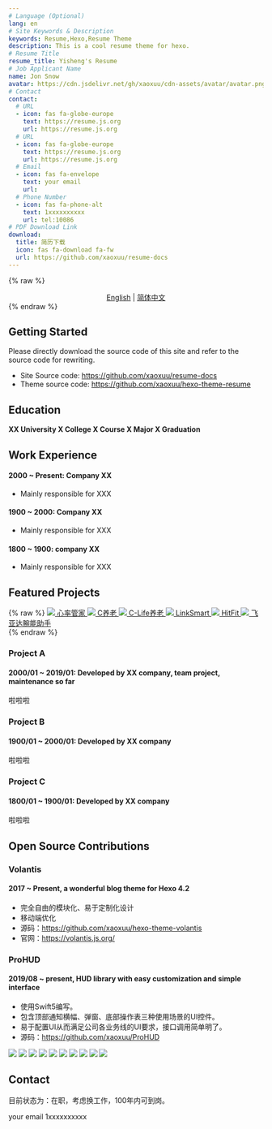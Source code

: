 ```yaml
---
# Language (Optional)
lang: en
# Site Keywords & Description
keywords: Resume,Hexo,Resume Theme
description: This is a cool resume theme for hexo.
# Resume Title
resume_title: Yisheng's Resume
# Job Applicant Name
name: Jon Snow
avatar: https://cdn.jsdelivr.net/gh/xaoxuu/cdn-assets/avatar/avatar.png
# Contact
contact:
  # URL
  - icon: fas fa-globe-europe
    text: https://resume.js.org
    url: https://resume.js.org
  # URL
  - icon: fas fa-globe-europe
    text: https://resume.js.org
    url: https://resume.js.org
  # Email
  - icon: fas fa-envelope
    text: your email
    url:
  # Phone Number
  - icon: fas fa-phone-alt
    text: 1xxxxxxxxxx
    url: tel:10086
# PDF Download Link
download:
  title: 简历下载
  icon: fas fa-download fa-fw
  url: https://github.com/xaoxuu/resume-docs
---
```


{% raw %}
<center>
<a href='/'>English</a> | <a href='/zh-cn/'>简体中文</a>
</center>
{% endraw %}


## <i class="fas fa-flag"></i> Getting Started

Please directly download the source code of this site and refer to the source code for rewriting.

- Site Source code: https://github.com/xaoxuu/resume-docs
- Theme source code: https://github.com/xaoxuu/hexo-theme-resume


## <i class="fas fa-user-graduate"></i> Education

**XX University X College X Course X Major X Graduation**


## <i class="fas fa-user-tie"></i> Work Experience


#### 2000 ~ Present: Company XX

- Mainly responsible for XXX

#### 1900 ~ 2000: Company XX

- Mainly responsible for XXX

#### 1800 ~ 1900: company XX

- Mainly responsible for XXX



## <i class="fas fa-award"></i> Featured Projects


{% raw %}
<btns rounded>
<a href='https://apps.apple.com/cn/app/heart-mate-pro-hrm-utility/id1463348922?ls=1'>
  <img src='https://cdn.jsdelivr.net/gh/xaoxuu/cdn-assets/proj/heartmate/icon.png'>
  心率管家
</a>
<a href='https://apps.apple.com/cn/app/c%E5%85%BB%E8%80%81/id1458315594'>
  <img src='https://cdn.jsdelivr.net/gh/xaoxuu/cdn-assets/proj/het-cyanglao/icon.png'>
  C养老
</a>
<a href='https://apps.apple.com/cn/app/c-life%E5%85%BB%E8%80%81/id1393937890'>
  <img src='https://cdn.jsdelivr.net/gh/xaoxuu/cdn-assets/proj/het-clife/icon.png'>
  C-Life养老
</a>
<a href='https://apps.apple.com/cn/app/linksmart/id1109303355'>
  <img src='https://cdn.jsdelivr.net/gh/xaoxuu/cdn-assets/proj/ht-linksmart/icon.png'>
  LinkSmart
</a>
<a href='https://apps.apple.com/cn/app/hitfit/id1207738581'>
  <img src='https://cdn.jsdelivr.net/gh/xaoxuu/cdn-assets/proj/ht-hitfit/icon.png'>
  HitFit
</a>
<a href='https://apps.apple.com/cn/app/%E8%85%95%E8%83%BD%E5%8A%A9%E6%89%8B/id1138242219'>
  <img src='https://cdn.jsdelivr.net/gh/xaoxuu/cdn-assets/proj/ht-fiyta/icon.png'>
  飞亚达腕能助手
</a>
</btns><br>
{% endraw %}


### Project A

#### 2000/01 ~ 2019/01: Developed by XX company, team project, maintenance so far

啦啦啦

### Project B

#### 1900/01 ~ 2000/01: Developed by XX company

啦啦啦

### Project C

#### 1800/01 ~ 1900/01: Developed by XX company

啦啦啦

## <i class="fab fa-github"></i> Open Source Contributions


### Volantis

#### 2017 ~ Present, a wonderful blog theme for Hexo 4.2

- 完全自由的模块化、易于定制化设计
- 移动端优化
- 源码：https://github.com/xaoxuu/hexo-theme-volantis
- 官网：https://volantis.js.org/

### ProHUD

#### 2019/08 ~ present, HUD library with easy customization and simple interface

- 使用Swift5编写。
- 包含顶部通知横幅、弹窗、底部操作表三种使用场景的UI控件。
- 易于配置UI从而满足公司各业务线的UI要求，接口调用简单明了。
- 源码：https://github.com/xaoxuu/ProHUD

<fancybox>
<img src='https://cdn.jsdelivr.net/gh/xaoxuu/cdn-assets/proj/prohud/screenshot01.png'>
<img src='https://cdn.jsdelivr.net/gh/xaoxuu/cdn-assets/proj/prohud/screenshot02.png'>
<img src='https://cdn.jsdelivr.net/gh/xaoxuu/cdn-assets/proj/prohud/screenshot03.png'>
<img src='https://cdn.jsdelivr.net/gh/xaoxuu/cdn-assets/proj/prohud/screenshot04.png'>
<img src='https://cdn.jsdelivr.net/gh/xaoxuu/cdn-assets/proj/prohud/screenshot05.png'>
<img src='https://cdn.jsdelivr.net/gh/xaoxuu/cdn-assets/proj/prohud/screenshot06.png'>
<img src='https://cdn.jsdelivr.net/gh/xaoxuu/cdn-assets/proj/prohud/screenshot07.png'>
<img src='https://cdn.jsdelivr.net/gh/xaoxuu/cdn-assets/proj/prohud/screenshot08.png'>
<img src='https://cdn.jsdelivr.net/gh/xaoxuu/cdn-assets/proj/prohud/screenshot09.png'>
<img src='https://cdn.jsdelivr.net/gh/xaoxuu/cdn-assets/proj/prohud/screenshot10.png'>
</fancybox>


## <i class="fas fa-phone-alt"></i> Contact

目前状态为：在职，考虑换工作，100年内可到岗。

<i class="fas fa-envelope fa-fw"></i> your email
<i class="fas fa-phone-alt fa-fw"></i> 1xxxxxxxxxx


